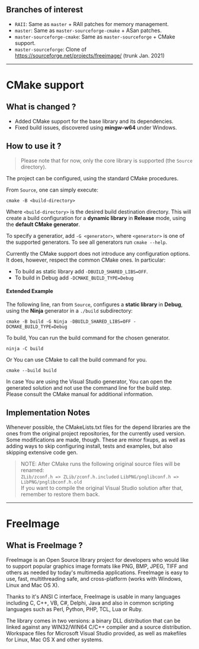 ## Branches of interest

 - `RAII`: Same as `master` + RAII patches for memory management.
 - `master`: Same as `master-sourceforge-cmake` + ASan patches.
 - `master-sourceforge-cmake`: Same as `master-sourceforge` + CMake support.
 - `master-sourceforge`: Clone of https://sourceforge.net/projects/freeimage/ (trunk Jan. 2021)

---
# CMake support
## What is changed ?

 - Added CMake support for the base library and its dependencies.
 - Fixed build issues, discovered using **mingw-w64** under Windows.

## How to use it ?
>Please note that for now, only the core library is supported (the `Source` directory).

The project can be configured, using the standard CMake procedures. 

From `Source`, one can simply execute: 
```
cmake -B <build-directory>
```
Where `<build-directory>` is the desired build destination directory. 
This will create a build configuration for a **dynamic library** in **Release** mode, using the **default CMake generator**.

To specify a generatior, add `-G <generator>`, where `<generator>` is one of the supported generators. To see all generators run `cmake --help`.

Currently the CMake support does not introduce any configuration options. It does, however, respect the common CMake ones. 
In particular:
 - To build as static library add `-DBUILD_SHARED_LIBS=OFF`.  
 - To build in Debug add `-DCMAKE_BUILD_TYPE=Debug`

#### Extended Example
The following line, ran from `Source`, configures a **static library** in **Debug**, using the **Ninja** generator in a `./build` subdirectory:
```
cmake -B build -G Ninja -DBUILD_SHARED_LIBS=OFF -DCMAKE_BUILD_TYPE=Debug
```

To build, You can run the build command for the chosen generator. 
```
ninja -C build
```
Or You can use CMake to call the build command for you.
```
cmake --build build
```
In case You are using the Visual Studio generator, You can open the generated solution and not use the command line for the build step.  
Please consult the CMake manual for additional information.


## Implementation Notes
Whenever possible, the CMakeLists.txt files for the depend libraries are the ones from the original project repositories, for the currently used version.  
Some modifications are made, though. These are minor fixups, as well as adding ways to skip configuring install, tests and examples, but also skipping extensive code gen.  

>NOTE: After CMake runs the following original source files will be renamed:  
>`ZLib/zconf.h => ZLib/zconf.h.included` 
>`LibPNG/pnglibconf.h => LibPNG/pnglibconf.h.old`  
>If you want to compile the original Visual Studio solution after that, remember to restore them back.
 
-----------------------------------------------------------------------------
# FreeImage 
What is FreeImage ?
-----------------------------------------------------------------------------
FreeImage is an Open Source library project for developers who would like to support popular graphics image formats like PNG, BMP, JPEG, TIFF and others as needed by today's multimedia applications.
FreeImage is easy to use, fast, multithreading safe, and cross-platform (works with Windows, Linux and Mac OS X).

Thanks to it's ANSI C interface, FreeImage is usable in many languages including C, C++, VB, C#, Delphi, Java and also in common scripting languages such as Perl, Python, PHP, TCL, Lua or Ruby.

The library comes in two versions: a binary DLL distribution that can be linked against any WIN32/WIN64 C/C++ compiler and a source distribution.
Workspace files for Microsoft Visual Studio provided, as well as makefiles for Linux, Mac OS X and other systems.

